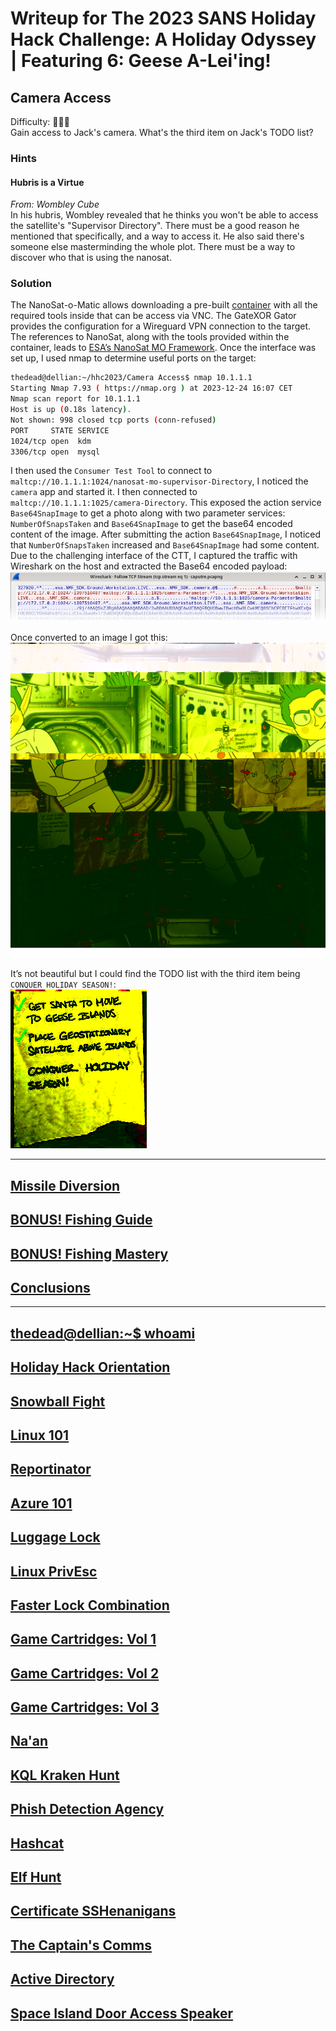 # Writeup for The 2023 SANS Holiday Hack Challenge: A Holiday Odyssey \| Featuring 6: Geese A-Lei'ing!
## Camera Access
Difficulty: :christmas_tree::christmas_tree::christmas_tree:  
Gain access to Jack's camera. What's the third item on Jack's TODO list?

### Hints
#### Hubris is a Virtue
*From: Wombley Cube*  
In his hubris, Wombley revealed that he thinks you won't be able to access the satellite's "Supervisor Directory". There must be a good reason he mentioned that specifically, and a way to access it. He also said there's someone else masterminding the whole plot. There must be a way to discover who that is using the nanosat.

### Solution
The NanoSat-o-Matic allows downloading a pre-built [container](https://www.holidayhackchallenge.com/2023/client_container.zip) with all the required tools inside that can be access via VNC. The GateXOR Gator provides the configuration for a Wireguard VPN connection to the target. The references to NanoSat, along with the tools provided within the container, leads to [ESA’s NanoSat MO Framework](https://nanosat-mo-framework.github.io/). Once the interface was set up, I used nmap to determine useful ports on the target:
```bash
thedead@dellian:~/hhc2023/Camera Access$ nmap 10.1.1.1
Starting Nmap 7.93 ( https://nmap.org ) at 2023-12-24 16:07 CET
Nmap scan report for 10.1.1.1
Host is up (0.18s latency).
Not shown: 998 closed tcp ports (conn-refused)
PORT     STATE SERVICE
1024/tcp open  kdm
3306/tcp open  mysql
```

I then used the `Consumer Test Tool` to connect to `maltcp://10.1.1.1:1024/nanosat-mo-supervisor-Directory`, I noticed the `camera` app and started it. I then connected to `maltcp://10.1.1.1:1025/camera-Directory`. This exposed the action service `Base64SnapImage` to get a photo along with two parameter services: `NumberOfSnapsTaken` and `Base64SnapImage` to get the base64 encoded content of the image. After submitting the action `Base64SnapImage`, I noticed that `NumberOfSnapsTaken` increased and `Base64SnapImage` had some content. Due to the challenging interface of the CTT, I captured the traffic with Wireshark on the host and extracted the Base64 encoded payload:  
![wireshark](imgs/wireshark.png)

Once converted to an image I got this:  
![camera](imgs/camera.png)

It’s not beautiful but I could find the TODO list with the third item being `CONQUER HOLIDAY SEASON!`:  
![todo](imgs/todo.png)


---
## [Missile Diversion](/22%20-%20Missile%20Diversion/README.md)
## [BONUS! Fishing Guide](/23%20-%20BONUS%21%20Fishing%20Guide/README.md)
## [BONUS! Fishing Mastery](/24%20-%20BONUS%21%20Fishing%20Mastery/README.md)
## [Conclusions](/README.md#conclusions)
---
## [thedead@dellian:~$ whoami](/README.md#thedeaddellian-whoami)
## [Holiday Hack Orientation](/01%20-%20Holiday%20Hack%20Orientation/README.md)
## [Snowball Fight](/02%20-%20Snowball%20Fight/README.md)
## [Linux 101](/03%20-%20Linux%20101/README.md)
## [Reportinator](/04%20-%20Reportinator/README.md)
## [Azure 101](/05%20-%20Azure%20101/README.md)
## [Luggage Lock](/06%20-%20Luggage%20Lock/README.md)
## [Linux PrivEsc](/07%20-%20Linux%20PrivEsc/README.md)
## [Faster Lock Combination](/08%20-%20Faster%20Lock%20Combination/README.md)
## [Game Cartridges: Vol 1](/09%20-%20Game%20Cartridges%3A%20Vol%201/README.md)
## [Game Cartridges: Vol 2](/10%20-%20Game%20Cartridges%3A%20Vol%202/README.md)
## [Game Cartridges: Vol 3](/11%20-%20Game%20Cartridges%3A%20Vol%203/README.md)
## [Na'an](/12%20-%20Na%27an/README.md)
## [KQL Kraken Hunt](/13%20-%20KQL%20Kraken%20Hunt/README.md)
## [Phish Detection Agency](/14%20-%20Phish%20Detection%20Agency/README.md)
## [Hashcat](/15%20-%20Hashcat/README.md)
## [Elf Hunt](/16%20-%20Elf%20Hunt/README.md)
## [Certificate SSHenanigans](/17%20-%20Certificate%20SSHenanigans/README.md)
## [The Captain's Comms](/18%20-%20The%20Captain%27s%20Comms/README.md)
## [Active Directory](/19%20-%20Active%20Directory/README.md)
## [Space Island Door Access Speaker](/20%20-%20Space%20Island%20Door%20Access%20Speaker/README.md)
